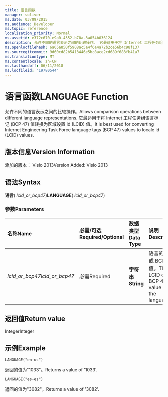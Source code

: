 ```yaml
---
title: 语言函数
manager: soliver
ms.date: 03/09/2015
ms.audience: Developer
ms.topic: reference
localization_priority: Normal
ms.assetid: e372c670-e9a0-4352-b70a-3a054b036124
description: 允许不同的语言表示之间的比较操作。 它最适用于将 Internet 工程任务组语言标记 (BCP 47) 值转换为区域设置 id (LCID) 值。
ms.openlocfilehash: 6a05a850f5908ac5a4f6a4a72b2ce56b4c98f137
ms.sourcegitcommit: 9d60cd82b5413446e5bc8ace2cd689f683fb41a7
ms.translationtype: MT
ms.contentlocale: zh-CN
ms.lasthandoff: 06/11/2018
ms.locfileid: "19780544"
---
```

# <a name="language-function"></a><span data-ttu-id="3e954-104">语言函数</span><span class="sxs-lookup"><span data-stu-id="3e954-104">LANGUAGE Function</span></span>

<span data-ttu-id="3e954-105">允许不同的语言表示之间的比较操作。</span><span class="sxs-lookup"><span data-stu-id="3e954-105">Allows comparison operations between different language representations.</span></span> <span data-ttu-id="3e954-106">它最适用于将 Internet 工程任务组语言标记 (BCP 47) 值转换为区域设置 id (LCID) 值。</span><span class="sxs-lookup"><span data-stu-id="3e954-106">It is best used for converting Internet Engineering Task Force language tags (BCP 47) values to locale id (LCID) values.</span></span>
  
## <a name="version-information"></a><span data-ttu-id="3e954-107">版本信息</span><span class="sxs-lookup"><span data-stu-id="3e954-107">Version Information</span></span>

<span data-ttu-id="3e954-108">添加的版本： Visio 2013</span><span class="sxs-lookup"><span data-stu-id="3e954-108">Version Added: Visio 2013</span></span> 
  
## <a name="syntax"></a><span data-ttu-id="3e954-109">语法</span><span class="sxs-lookup"><span data-stu-id="3e954-109">Syntax</span></span>

 <span data-ttu-id="3e954-110">**语言**( _lcid_or_bcp47_)</span><span class="sxs-lookup"><span data-stu-id="3e954-110">**LANGUAGE**( _lcid_or_bcp47_)</span></span>
  
### <a name="parameters"></a><span data-ttu-id="3e954-111">参数</span><span class="sxs-lookup"><span data-stu-id="3e954-111">Parameters</span></span>

|<span data-ttu-id="3e954-112">**名称**</span><span class="sxs-lookup"><span data-stu-id="3e954-112">**Name**</span></span>|<span data-ttu-id="3e954-113">**必需/可选**</span><span class="sxs-lookup"><span data-stu-id="3e954-113">**Required/Optional**</span></span>|<span data-ttu-id="3e954-114">**数据类型**</span><span class="sxs-lookup"><span data-stu-id="3e954-114">**Data Type**</span></span>|<span data-ttu-id="3e954-115">**说明**</span><span class="sxs-lookup"><span data-stu-id="3e954-115">**Description**</span></span>|
|:-----|:-----|:-----|:-----|
| <span data-ttu-id="3e954-116">_lcid_or_bcp47_</span><span class="sxs-lookup"><span data-stu-id="3e954-116">_lcid_or_bcp47_</span></span> <br/> |<span data-ttu-id="3e954-117">必需</span><span class="sxs-lookup"><span data-stu-id="3e954-117">Required</span></span>  <br/> |<span data-ttu-id="3e954-118">**字符串**</span><span class="sxs-lookup"><span data-stu-id="3e954-118">**String**</span></span> <br/> |<span data-ttu-id="3e954-119">语言的 LCID 或 BCP 47 值。</span><span class="sxs-lookup"><span data-stu-id="3e954-119">The LCID or BCP 47 value for the language.</span></span>  <br/> |
   
## <a name="return-value"></a><span data-ttu-id="3e954-120">返回值</span><span class="sxs-lookup"><span data-stu-id="3e954-120">Return value</span></span>

<span data-ttu-id="3e954-121">Integer</span><span class="sxs-lookup"><span data-stu-id="3e954-121">Integer</span></span>
  
## <a name="example"></a><span data-ttu-id="3e954-122">示例</span><span class="sxs-lookup"><span data-stu-id="3e954-122">Example</span></span>

 `LANGUAGE("en-us")`
  
<span data-ttu-id="3e954-123">返回的值为"1033"。</span><span class="sxs-lookup"><span data-stu-id="3e954-123">Returns a value of '1033'.</span></span>
  
 `LANGUAGE("es-es")`
  
<span data-ttu-id="3e954-124">返回的值为"3082"。</span><span class="sxs-lookup"><span data-stu-id="3e954-124">Returns a value of '3082'.</span></span>
  

